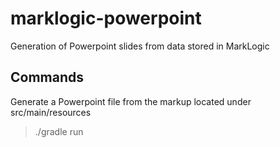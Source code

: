 # marklogic-powerpoint
Generation of Powerpoint slides from data stored in MarkLogic

## Commands

Generate a Powerpoint file from the markup located under src/main/resources
 > ./gradle run



